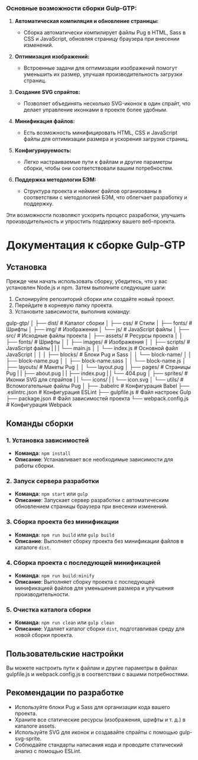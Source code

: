### Основные возможности сборки Gulp-GTP:

1. **Автоматическая компиляция и обновление страницы:**
   - Сборка автоматически компилирует файлы Pug в HTML, Sass в CSS и JavaScript, обновляя страницу браузера при внесении изменений.

2. **Оптимизация изображений:**
   - Встроенные задачи для оптимизации изображений помогут уменьшить их размер, улучшая производительность загрузки страниц.

3. **Создание SVG спрайтов:**
   - Позволяет объединять несколько SVG-иконок в один спрайт, что делает управление иконками в проекте более удобным.

4. **Минификация файлов:**
   - Есть возможность минифицировать HTML, CSS и JavaScript файлы для оптимизации размера и ускорения загрузки страниц.

5. **Конфигурируемость:**
   - Легко настраиваемые пути к файлам и другие параметры сборки, чтобы они соответствовали вашим потребностям.

6. **Поддержка методологии БЭМ:**
   - Структура проекта и нейминг файлов организованы в соответствии с методологией БЭМ, что облегчает разработку и поддержку.

Эти возможности позволяют ускорить процесс разработки, улучшить производительность и упростить поддержку вашего веб-проекта.



# Документация к сборке Gulp-GTP

## Установка

Прежде чем начать использовать сборку, убедитесь, что у вас установлен Node.js и npm. Затем выполните следующие шаги:

1. Склонируйте репозиторий сборки или создайте новый проект.
2. Перейдите в корневую папку проекта.
3. Установите зависимости, выполнив команду:

gulp-gtp/
│
├── dist/ # Каталог сборки
│ ├── css/ # Стили
│ ├── fonts/ # Шрифты
│ ├── img/ # Изображения
│ └── js/ # JavaScript файлы
│
├── src/ # Исходные файлы проекта
│ ├── assets/ # Ресурсы проекта
│ │ ├── fonts/ # Шрифты
│ │ ├── images/ # Изображения
│ │ ├── scripts/ # JavaScript файлы
|	|	|	└──	main.js
│ │ └── index.js # Основной файл JavaScript
│ │
│ ├── blocks/ # Блоки Pug и Sass
│ │   └── block-name/
│ │     ├── block-name.pug
│ │     ├── block-name.sass
│ │     └── block-name.js
│ ├── layouts/ # Макеты Pug
│ │   └── layout.pug
│ ├── pages/ # Страницы Pug
|	|	├── about.pug
|	|	├── index.pug
|	|	└── 404.pug
│ ├── sprites/ # Иконки SVG для спрайтов
|	|	└── icons/
|	|		└── icon.svg
│ └── utils/ # Вспомогательные файлы Pug
│
├── .babelrc # Конфигурация Babel
├── .eslintrc.json # Конфигурация ESLint
├── gulpfile.js # Файл настроек Gulp
├── package.json # Файл зависимостей проекта
└── webpack.config.js # Конфигурация Webpack


## Команды сборки

### 1. **Установка зависимостей**

   - **Команда**: `npm install`
   - **Описание**: Устанавливает все необходимые зависимости для работы сборки.

### 2. **Запуск сервера разработки**

   - **Команда**: `npm start` или `gulp`
   - **Описание**: Запускает сервер разработки с автоматическим обновлением страницы браузера при внесении изменений.

### 3. **Сборка проекта без минификации**

   - **Команда**: `npm run build` или `gulp build`
   - **Описание**: Выполняет сборку проекта без минификации файлов в каталоге `dist`.

### 4. **Сборка проекта с последующей минификацией**

   - **Команда**: `npm run build:minify`
   - **Описание**: Выполняет сборку проекта с последующей минификацией файлов для уменьшения размера и улучшения производительности.

### 5. **Очистка каталога сборки**

   - **Команда**: `npm run clean` или `gulp clean`
   - **Описание**: Удаляет каталог сборки `dist`, подготавливая среду для новой сборки проекта.

## Пользовательские настройки

Вы можете настроить пути к файлам и другие параметры в файлах gulpfile.js и webpack.config.js в соответствии с вашими потребностями.

## Рекомендации по разработке

- Используйте блоки Pug и Sass для организации кода вашего проекта.
- Храните все статические ресурсы (изображения, шрифты и т. д.) в каталоге assets.
- Используйте SVG для иконок и создавайте спрайты с помощью gulp-svg-sprite.
- Соблюдайте стандарты написания кода и проводите статический анализ с помощью ESLint.



